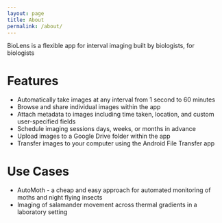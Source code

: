 ```yaml
---
layout: page
title: About
permalink: /about/
---
```


BioLens is a flexible app for interval imaging built by biologists, for biologists

# Features
- Automatically take images at any interval from 1 second to 60 minutes
- Browse and share individual images within the app 
- Attach metadata to images including time taken, location, and custom user-specified fields
- Schedule imaging sessions days, weeks, or months in advance 
- Upload images to a Google Drive folder within the app 
- Transfer images to your computer using the Android File Transfer app 

# Use Cases
- AutoMoth - a cheap and easy approach for automated monitoring of moths and night flying insects
- Imaging of salamander movement across thermal gradients in a laboratory setting 

